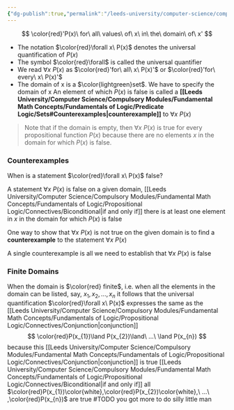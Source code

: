 ```yaml
---
{"dg-publish":true,"permalink":"/leeds-university/computer-science/compulsory-modules/fundamental-math-concepts/fundamentals-of-logic/predicate-logic/universal-quantification/"}
---
```



$$
\color{red}'P(x)\ for\ all\ values\ of\ x\ in\ the\ domain\ of\ x'
$$
- The notation $\color{red}\forall x\ P(x)$ denotes the universal quantification of $P(x)$
- The symbol $\color{red}\forall$ is called the universal quantifier
- We read $\forall x\ P(x)$ as $\color{red}'for\ all\ x\ P(x)'$ or $\color{red}'for\ every\ x\ P(x)'$
- The domain of x is a $\color{lightgreen}set$. We have to specify the domain of x
An element of which $P(x)$ is false is called a **[[Leeds University/Computer Science/Compulsory Modules/Fundamental Math Concepts/Fundamentals of Logic/Predicate Logic/Sets#Counterexamples\|counterexample]]** to $\forall x\ P(x)$

>Note that if the domain is empty, then $\forall x\ P(x)$ is true for every propositional function $P(x)$ because there are no elements $x$ in the domain for which $P(x)$ is false.

### Counterexamples
When is a statement $\color{red}\forall x\ P(x)$ false?

A statement $\forall x\ P(x)$ is false on a given domain, [[Leeds University/Computer Science/Compulsory Modules/Fundamental Math Concepts/Fundamentals of Logic/Propositional Logic/Connectives/Biconditional\|if and only if]] there is at least one element in $x$ in the domain for which $P(x)$ is false

One way to show that $\forall x\ P(x)$ is not true on the given domain is to find a **counterexample** to the statement $\forall x\ P(x)$

A single counterexample is all we need to establish that $\forall x\ P(x)$ is false

### Finite Domains
When the domain is $\color{red} finite$, i.e. when all the elements in the domain can be listed, say, $x_1,x_2,...,x_n$ it follows that the universal quantification $\color{red}\forall x\ P(x)$ expresses the same as the [[Leeds University/Computer Science/Compulsory Modules/Fundamental Math Concepts/Fundamentals of Logic/Propositional Logic/Connectives/Conjunction\|conjunction]]
$$
\color{red}P(x_{1})\land P(x_{2})\land\ ...\ \land P(x_{n})
$$
because this [[Leeds University/Computer Science/Compulsory Modules/Fundamental Math Concepts/Fundamentals of Logic/Propositional Logic/Connectives/Conjunction\|conjunction]] is true [[Leeds University/Computer Science/Compulsory Modules/Fundamental Math Concepts/Fundamentals of Logic/Propositional Logic/Connectives/Biconditional\|if and only if]] all $\color{red}P(x_{1})\color{white},\color{red}P(x_{2})\color{white},\ ...\ ,\color{red}P(x_{n})$
are true
#TODO you got more to do silly little man